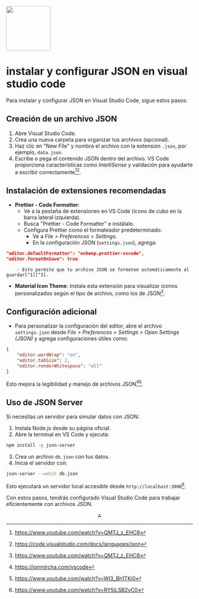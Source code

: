 <img src="https://r2cdn.perplexity.ai/pplx-full-logo-primary-dark%402x.png" class="logo" width="120"/>

# instalar y configurar JSON en visual studio code

Para instalar y configurar JSON en Visual Studio Code, sigue estos pasos:

## **Creación de un archivo JSON**

1. Abre Visual Studio Code.
2. Crea una nueva carpeta para organizar tus archivos (opcional).
3. Haz clic en "New File" y nombra el archivo con la extensión `.json`, por ejemplo, `data.json`.
4. Escribe o pega el contenido JSON dentro del archivo. VS Code proporciona características como *IntelliSense* y validación para ayudarte a escribir correctamente[^1][^5].

## **Instalación de extensiones recomendadas**

- **Prettier - Code Formatter**:
    - Ve a la pestaña de extensiones en VS Code (ícono de cubo en la barra lateral izquierda).
    - Busca "Prettier - Code Formatter" e instálalo.
    - Configura Prettier como el formateador predeterminado:
        - Ve a *File > Preferences > Settings*.
        - En la configuración JSON (`settings.json`), agrega:

```json
"editor.defaultFormatter": "esbenp.prettier-vscode",
"editor.formatOnSave": true
```

        - Esto permite que tu archivo JSON se formatee automáticamente al guardar[^1][^3].
- **Material Icon Theme**: Instala esta extensión para visualizar íconos personalizados según el tipo de archivo, como los de JSON[^1].


## **Configuración adicional**

- Para personalizar la configuración del editor, abre el archivo `settings.json` desde *File > Preferences > Settings > Open Settings (JSON)* y agrega configuraciones útiles como:

```json
{
    "editor.wordWrap": "on",
    "editor.tabSize": 2,
    "editor.renderWhitespace": "all"
}
```

Esto mejora la legibilidad y manejo de archivos JSON[^3][^8].


## **Uso de JSON Server**

Si necesitas un servidor para simular datos con JSON:

1. Instala Node.js desde su página oficial.
2. Abre la terminal en VS Code y ejecuta:

```bash
npm install -g json-server
```

3. Crea un archivo `db.json` con tus datos.
4. Inicia el servidor con:

```bash
json-server --watch db.json
```

Esto ejecutará un servidor local accesible desde `http://localhost:3000`[^2].

Con estos pasos, tendrás configurado Visual Studio Code para trabajar eficientemente con archivos JSON.

<div style="text-align: center">⁂</div>

[^1]: https://www.youtube.com/watch?v=QMTJ_z_EHC8

[^2]: https://www.youtube.com/watch?v=RY5jLSB2yC0

[^3]: https://jonmircha.com/vscode

[^4]: https://learn.microsoft.com/es-es/microsoft-edge/visual-studio-code/microsoft-edge-devtools-extension/launch-json

[^5]: https://code.visualstudio.com/docs/languages/json

[^6]: https://www.youtube.com/watch?v=ymY4PHGm4a8

[^7]: https://www.youtube.com/watch?v=fs9DJjvW_q4

[^8]: https://www.youtube.com/watch?v=WI3_Bh1TKj0

